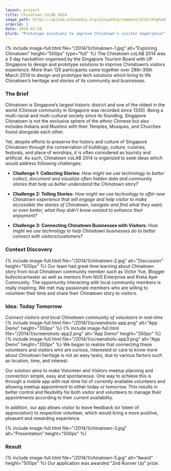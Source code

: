 ```yaml
---
layout: project
title: Chinatown CoLAB 2014
image_path: https://upload.wikimedia.org/wikipedia/commons/d/d1/AfghanBiscuit.jpg
orderid: 1
date: 2014-03-28
blurb: "Prototype solutions to improve Chinatown’s visitor experience"
---
```

{% include image-full.html file="/2014/1/chinatown-1.jpg" alt="Exploring Chinatown" height="500px" type="full" %}
The Chinatown coLAB 2014 was a 3 day hackathon organised by the Singapore Tourism Board with UP Singapore to design and prototype solutions to improve Chinatown’s visitors experience. More than 120 participants came together over 28th-30th March 2014 to design and prototype tech solutions which bring to life Chinatown’s heritage and stories of its community and businesses.
<!--more-->

### The Brief
Chinatown is Singapore’s largest historic district and one of the oldest in the world (Chinese community in Singapore was recorded since 1330). Being a multi-racial and multi-cultural society since its founding, Singapore Chinatown is not the exclusive sphere of the ethnic Chinese but also includes Indians and Muslims with their Temples, Mosques, and Churches found alongside each other. 

Yet, despite efforts to preserve the history and culture of Singapore Chinatown through the conservation of buildings, culture, cuisines, festivals, and place of worships, it is often considered as touristy and artificial. As such, Chinatown coLAB 2014 is organized to seek ideas which would address following challenges:

  * **Challenge 1: Collecting Stories:** *How might we use technology to better collect, document and visualize often hidden data and community stories that help us better understand the Chinatown story?*

  * **Challenge 2: Telling Stories:** *How might we use technology to offer new Chinatown experience that will engage and help visitor to make accessible the stories of Chinatown, navigate and find what they want; or even better, what they didn’t know existed to enhance their enjoyment?* 

  * **Challenge 3: Connecting Chinatown Businesses with Visitors:** *How might we use technology to help Chinatown businesses do to better connect with visitors/customers?*

### Context Discovery
{% include image-full.html file="/2014/1/chinatown-2.jpg" alt="Discussion" height="500px"  %}
Our team had great time learning about Chinatown story from local Chinatown community member such as Victor Yue, Blogger bullockcartwater as well as mentors from NUS Enterprise and Kreta Ayer Community. The opportunity interacting with local community members is really inspiring. We met may passionate members who are  willing to volunteer their time and share their Chinatown story to visitors. 

### Idea: Today Tomorrow

*Connect visitors and local Chinatown community of volunteers in real-time*
{% include image-full.html file="/2014/1/screenshots-app.png" alt="App Demo" height="350px" %}
{% include image-full.html file="/2014/1/screenshots-app2.png" alt="App Demo" height="350px" %}
{% include image-full.html file="/2014/1/screenshots-app3.png" alt="App Demo" height="350px" %}
We began to realize that connecting these volunteers and visitors who are curious, interested or care to know more about Chinatown heritage is not an easy tasks, due to various factors such as location, time, and interest. 

Our solution aims to make Volunteer and Visitors meetup planning and connection simple, easy and spontaneous. One way to achieve this is through a mobile app with real-time list of currently available volunteers and allowing meetup appointment to either today or tomorrow. This results in better control and flexibility for both visitor and volunteers to manage their appointments according to their current availability. 

In addition, our app allows visitor to leave feedback (or token of appreciation) to respective volunteer, which would bring a more positive, pleasant and rewarding experience.

{% include image-full.html file="/2014/1/chinatown-3.jpg" alt="Presentation" height="500px"  %}

### Result

{% include image-full.html file="/2014/1/chinatown-5.jpg" alt="Award" height="500px"  %}
Our application was awarded "2nd Runner Up" prize. 
